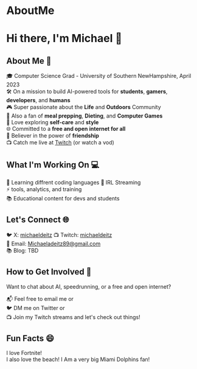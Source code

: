 # AboutMe
# Hi there, I'm Michael 🌟

## About Me 🚀

🎓 Computer Science Grad - University of Southern NewHampshire, April 2023  
🛠️ On a mission to build AI-powered tools for **students**, **gamers**, **developers**, and **humans**  
🎮 Super passionate about the **Life** and **Outdoors** Community  
🍱 Also a fan of **meal prepping**, **Dieting**, and **Computer Games**  
👔 Love exploring **self-care** and **style**  
🌐 Committed to a **free and open internet for all**  
👫 Believer in the power of **friendship**  
📺 Catch me live at [Twitch](https://twitch.tv/michaeldeitz) (or watch a vod)  

## What I'm Working On 💻

🔐 Learning diffrent coding languages 
🚶 IRL Streaming  
⚡ tools, analytics, and training  
📚 Educational content for devs and students  

## Let's Connect 🌐

🐦 X: [michaeldeitz](https://twitter.com/michaelDeitz89)
📺 Twitch: [michaeldeitz](https://twitch.tv/michaeldeitz)  
📧 Email: Michaeladeitz89@gmail.com  
📚 Blog: TBD  

## How to Get Involved 🤝

Want to chat about AI, speedrunning, or a free and open internet?  

📬 Feel free to email me or  
🐦 DM me on Twitter or  
📺 Join my Twitch streams and let's check out things!  

## Fun Facts 😄

I love Fortnite!  
I also love the beach!
I Am a very big Miami Dolphins fan!

